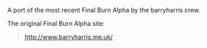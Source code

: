 A port of the most recent Final Burn Alpha by the barryharris crew.

The original Final Burn Alpha site:
> http://www.barryharris.me.uk/
